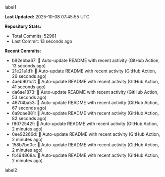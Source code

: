 
label1 
<!-- ACTIVITY_START -->
**Last Updated:** 2025-10-08 07:45:55 UTC

**Repository Stats:**
- Total Commits: 52961
- Last Commit: 13 seconds ago

**Recent Commits:**
- b92ebba67: 🤖 Auto-update README with recent activity (GitHub Action, 13 seconds ago)
- 21e21a1d1: 🤖 Auto-update README with recent activity (GitHub Action, 26 seconds ago)
- 4aeb901c2: 🤖 Auto-update README with recent activity (GitHub Action, 41 seconds ago)
- da6ae1873: 🤖 Auto-update README with recent activity (GitHub Action, 53 seconds ago)
- 467f4ba53: 🤖 Auto-update README with recent activity (GitHub Action, 67 seconds ago)
- 6a9dae881: 🤖 Auto-update README with recent activity (GitHub Action, 82 seconds ago)
- f8072542f: 🤖 Auto-update README with recent activity (GitHub Action, 2 minutes ago)
- 0ee92266d: 🤖 Auto-update README with recent activity (GitHub Action, 2 minutes ago)
- 158b7bd0c: 🤖 Auto-update README with recent activity (GitHub Action, 2 minutes ago)
- fc494868a: 🤖 Auto-update README with recent activity (GitHub Action, 2 minutes ago)
<!-- ACTIVITY_END -->

label2
